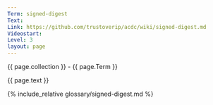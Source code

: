 ```yaml
---
Term: signed-digest
Text: 
Link: https://github.com/trustoverip/acdc/wiki/signed-digest.md
Videostart: 
Level: 3
layout: page
---
```


{{ page.collection }} - {{ page.Term }}

   {{ page.text }}

{% include_relative glossary/signed-digest.md %}

